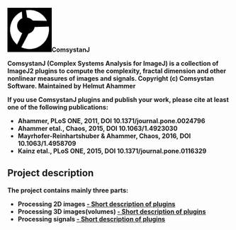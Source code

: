 <!-- ![Image](comsystan.png)-->
<img src="comsystan.png" width=100 height=100/><b>ComsystanJ<b/>

ComsystanJ (Complex Systems Analysis for ImageJ) is a collection of ImageJ2 plugins to compute the complexity, fractal dimension and other nonlinear measures of images and signals. Copyright (c) Comsystan Software. Maintained by Helmut Ahammer

If you use ComsystanJ plugins and publish your work, please cite at least one of the following publications:
- Ahammer, PLoS ONE, 2011, DOI 10.1371/journal.pone.0024796
- Ahammer etal., Chaos, 2015, DOI 10.1063/1.4923030
- Mayrhofer-Reinhartshuber & Ahammer, Chaos, 2016, DOI 10.1063/1.4958709
- Kainz etal., PLoS ONE, 2015, DOI 10.1371/journal.pone.0116329


## Project description
The project contains mainly three parts:
- Processing 2D images [- Short description of plugins](https://github.com/comsystan/comsystanj/blob/gh-pages/img2-description) 
- Processing 3D images(volumes) [- Short description of plugins](https://github.com/comsystan/comsystanj/blob/gh-pages/img3-description) 
- Processing signals [- Short description of plugins](https://github.com/comsystan/comsystanj/blob/gh-pages/sig-description) 

